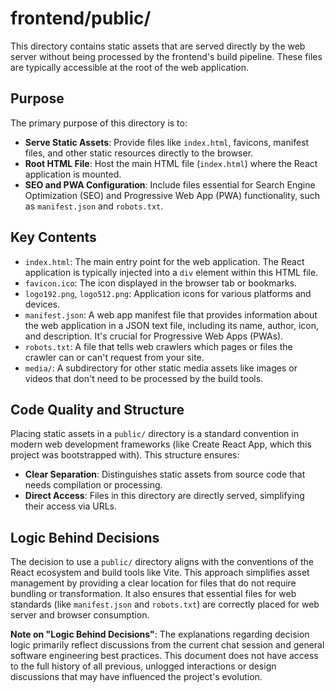 # frontend/public/

This directory contains static assets that are served directly by the web server without being processed by the frontend's build pipeline. These files are typically accessible at the root of the web application.

## Purpose

The primary purpose of this directory is to:
*   **Serve Static Assets**: Provide files like `index.html`, favicons, manifest files, and other static resources directly to the browser.
*   **Root HTML File**: Host the main HTML file (`index.html`) where the React application is mounted.
*   **SEO and PWA Configuration**: Include files essential for Search Engine Optimization (SEO) and Progressive Web App (PWA) functionality, such as `manifest.json` and `robots.txt`.

## Key Contents

*   `index.html`: The main entry point for the web application. The React application is typically injected into a `div` element within this HTML file.
*   `favicon.ico`: The icon displayed in the browser tab or bookmarks.
*   `logo192.png`, `logo512.png`: Application icons for various platforms and devices.
*   `manifest.json`: A web app manifest file that provides information about the web application in a JSON text file, including its name, author, icon, and description. It's crucial for Progressive Web Apps (PWAs).
*   `robots.txt`: A file that tells web crawlers which pages or files the crawler can or can't request from your site.
*   `media/`: A subdirectory for other static media assets like images or videos that don't need to be processed by the build tools.

## Code Quality and Structure

Placing static assets in a `public/` directory is a standard convention in modern web development frameworks (like Create React App, which this project was bootstrapped with). This structure ensures:
*   **Clear Separation**: Distinguishes static assets from source code that needs compilation or processing.
*   **Direct Access**: Files in this directory are directly served, simplifying their access via URLs.

## Logic Behind Decisions

The decision to use a `public/` directory aligns with the conventions of the React ecosystem and build tools like Vite. This approach simplifies asset management by providing a clear location for files that do not require bundling or transformation. It also ensures that essential files for web standards (like `manifest.json` and `robots.txt`) are correctly placed for web server and browser consumption.

**Note on "Logic Behind Decisions"**: The explanations regarding decision logic primarily reflect discussions from the current chat session and general software engineering best practices. This document does not have access to the full history of all previous, unlogged interactions or design discussions that may have influenced the project's evolution.
